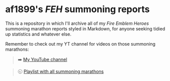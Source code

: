 # af1899's *FEH* summoning reports

This is a repository in which I'll archive all of my *Fire Emblem Heroes* summoning marathon reports styled in Markdown, for anyone seeking tidied up statistics and whatever else.

Remember to check out my YT channel for videos on those summoning marathons:

> :arrow_right: [My YouTube channel](https://www.youtube.com/channel/UCBiDqgdtyfKKCAuI5XG8aFg)

> :clock930: [Playlist with all summoning marathons](https://www.youtube.com/playlist?list=PLZoV5ZTFJImxV0LcfE9HpdGDdDc3q0jxI)